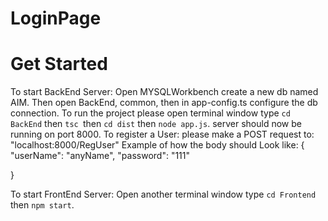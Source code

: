   # **LoginPage**


  # **Get Started**
  To start BackEnd Server:
    Open MYSQLWorkbench create a new db named AIM.
    Then open BackEnd, common, then in app-config.ts configure the db connection.
    To run the project please open terminal window type ```cd BackEnd``` then ```tsc ```then ```cd dist``` then ```node app.js```.
    server should now be running on port 8000.
    To register a User: 
    please make a POST request to: "localhost:8000/RegUser"
    Example of how the body should Look like:
{
    "userName": "anyName",
    "password": "111"
   
}

 To start FrontEnd Server:
    Open another terminal window type ```cd Frontend``` then ```npm start```.

